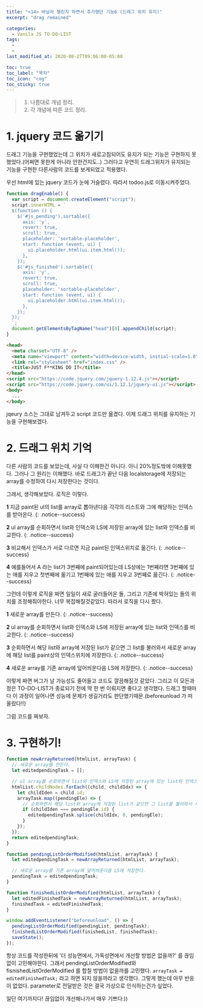 ```yaml
---
title: "<14> 바닐라 챌린지 하면서 추가했던 기능6 (드래그 위치 유지)"
excerpt: "drag remained"

categories:
  - Vanila JS TO-DO-LIST
tags:
  -
  -
last_modified_at: 2020-08-27T09:06:00-05:00

toc: true
toc_label: "목차"
toc_icon: "cog"
toc_sticky: true
---
```


> 1. 나름대로 개념 정리.
> 2. 각 개념에 따른 코드 정리.

# 1. jquery 코드 옮기기

드래그 기능을 구현했었는데 그 위치가 새로고침되어도 유지가 되는 기능은 구현하지 못했었다.(어쩌면 못한게 아니라 안한건지도..) 그러다고 우연히 드래그위치가 유지되는 기능을 구현한 다른사람의 코드를 보게되었고 적용했다.

우선 html에 있는 jquery 코드가 눈에 거슬렸다. 따라서 todoo.js로 이동시켜주었다.

```javascript
function dragEnable() {
  var script = document.createElement("script");
  script.innerHTML = `
  $(function () {
    $('#js_pending').sortable({
      axis: 'y',
      revert: true,
      scroll: true,
      placeholder: 'sortable-placeholder',
      start: function (event, ui) {
        ui.placeholder.html(ui.item.html());
      },
    });
    $('#js_finished').sortable({
      axis: 'y',
      revert: true,
      scroll: true,
      placeholder: 'sortable-placeholder',
      start: function (event, ui) {
        ui.placeholder.html(ui.item.html());
      },
    });
  });
  `;
  document.getElementsByTagName("head")[0].appendChild(script);
}
```

```html
<head>
  <meta charset="UTF-8" />
  <meta name="viewport" content="width=device-width, initial-scale=1.0" />
  <link rel="stylesheet" href="index.css" />
  <title>JUST F**KING DO IT</title>
</head>
<script src="https://code.jquery.com/jquery-1.12.4.js"></script>
<script src="https://code.jquery.com/ui/1.12.1/jquery-ui.js"></script>
<body>
  ...
</body>
```

jqeury 소스는 그대로 남겨두고 script 코드만 옮겼다. 이제 드래그 위치를 유지하는 기능을 구현해보겠다.

# 2. 드래그 위치 기억

다른 사람의 코드를 보았는데, 사실 다 이해한건 아니다. 아니 20%정도밖에 이해못했다. 그러나 그 원리는 이해했다. 바로 드래그가 끝난 다음 localstorage에 저장되는 array를 수정하여 다시 저장한다는 것이다.

그래서, 생각해보았다. 로직은 이렇다.

**1** 지금 paint된 ul의 list를 array로 뽑아낸다음 각각의 리스트와 그에 해당하는 인덱스를 받아온다.
{: .notice--success}

**2** ul array를 순회하면서 list와 인덱스와 LS에 저장된 array에 있는 list와 인덱스를 비교한다.
{: .notice--success}

**3** 비교해서 인덱스가 서로 다르면 지금 paint된 인덱스위치로 옮긴다.
{: .notice--success}

**4** 예를들어서 A 라는 list가 3번째에 paint되어있는데 LS상에는 1번째라면 3번쨰에 있는 애를 지우고 첫번째에 옮기고 1번째에 있는 애를 지우고 3번째로 옮긴다.
{: .notice--success}

그런데 이렇게 로직을 짜면 일일이 새로 굴러들어온 돌, 그리고 기존에 박혀있는 돌의 위치를 조정해줘야한다. 너무 복잡해질것같았다. 따라서 로직을 다시 짰다.

**1** 새로운 array를 만든다.
{: .notice--success}

**2** ul array를 순회하면서 list와 인덱스와 LS에 저장된 array에 있는 list와 인덱스를 비교한다.
{: .notice--success}

**3** 순회하면서 해당 list와 array에 저장된 list가 같으면 그 list를 불러와서 새로운 array에 해당 list를 paint상의 인덱스위치에 저장한다.
{: .notice--success}

**4** 새로운 array를 기존 array에 덮어씌운다음 LS에 저장한다.
{: .notice--success}

이렇게 짜면 버그가 날 가능성도 줄어들고 코드도 깔끔해질것 같았다. 그리고 이 모든과정은 TO-DO-LIST가 종료되기 전에 딱 한 번 이뤄지면 좋다고 생각했다. 드래그 할때마다 이 과정이 일어나면 성능에 문제가 생길거라도 판단했기때문.(beforeunload 가 떠올랐다!!)

그럼 코드를 짜보자.

# 3. 구현하기!

```javascript
function newArrayReturned(htmlList, arrayTask) {
  // 새로운 array를 만든다.
  let editedpendingTask = [];

  // ul array를 순회하면서 list와 인덱스와 LS에 저장된 array에 있는 list와 인덱스를 비교한다.
  htmlList.childNodes.forEach((child, childIdx) => {
    let childIden = child.id;
    arrayTask.map((pendingEle) => {
      // 순회하면서 해당 list와 array에 저장된 list가 같으면 그 list를 불러와서 새로운 array에 해당 list를 paint상의 인덱스위치에 저장한다.
      if (childIden === pendingEle.id) {
        editedpendingTask.splice(childIdx, 0, pendingEle);
      }
    });
  });
  return editedpendingTask;
}

function pendingListOrderModified(htmlList, arrayTask) {
  let editedpendingTask = newArrayReturned(htmlList, arrayTask);

  // 새로운 array를 기존 array에 덮어씌운다음 LS에 저장한다.
  pendingTask = editedpendingTask;
}

function finishedListOrderModified(htmlList, arrayTask) {
  let editedFinishedTask = newArrayReturned(htmlList, arrayTask);
  finishedTask = editedFinishedTask;
}

window.addEventListener("beforeunload", () => {
  pendingListOrderModified(pendingList, pendingTask);
  finishedListOrderModified(finishedList, finishedTask);
  saveState();
});
```

항상 코드를 작성한뒤에 '더 성능면에서, 가독성면에서 개선할 방법은 없을까?' 를 끊임 없이 고민해야한다. 그래서 pendingListOrderModified와 fisnishedListOrderModified 를 합칠 방법이 없을까를 고민했다. `arrayTask = editedFinishedTask;` 라고 하면 되지 않을까라고 생각했다. 그렇게 했는데 아무 반응이 없었다. parameter로 전달받은 것은 결국 가상으로 인식하는건가 싶었다.

일단 여기까지다! 끊임없이 개선해나가서 매우 기쁘다:))
